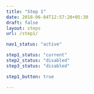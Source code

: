 ```yaml
---
title: "Step 1"
date: 2018-06-04T12:57:20+05:30
draft: false
layout: steps
url: /step1/

nav1_status: "active"

step1_status: "current"
step2_status: "disabled"
step3_status: "disabled"

step1_button: true

---
```

